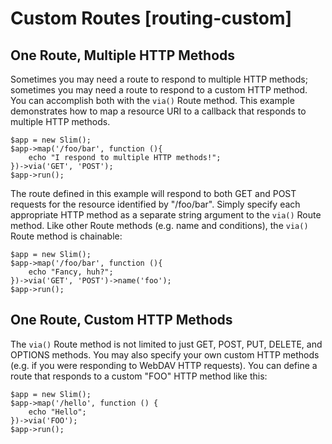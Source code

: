 # Custom Routes [routing-custom] #

## One Route, Multiple HTTP Methods ##

Sometimes you may need a route to respond to multiple HTTP methods; sometimes you may need a route to respond to a custom HTTP method. You can accomplish both with the `via()` Route method. This example demonstrates how to map a resource URI to a callback that responds to multiple HTTP methods.

    $app = new Slim();
    $app->map('/foo/bar', function (){
        echo "I respond to multiple HTTP methods!";
    })->via('GET', 'POST');
    $app->run();

The route defined in this example will respond to both GET and POST requests for the resource identified by "/foo/bar". Simply specify each appropriate HTTP method as a separate string argument to the `via()` Route method. Like other Route methods (e.g. name and conditions), the `via()` Route method is chainable:

    $app = new Slim();
    $app->map('/foo/bar', function (){
        echo "Fancy, huh?";
    })->via('GET', 'POST')->name('foo');
    $app->run();

## One Route, Custom HTTP Methods ##

The `via()` Route method is not limited to just GET, POST, PUT, DELETE, and OPTIONS methods. You may also specify your own custom HTTP methods (e.g. if you were responding to WebDAV HTTP requests). You can define a route that responds to a custom "FOO" HTTP method like this:

    $app = new Slim();
    $app->map('/hello', function () {
        echo "Hello";
    })->via('FOO');
    $app->run();